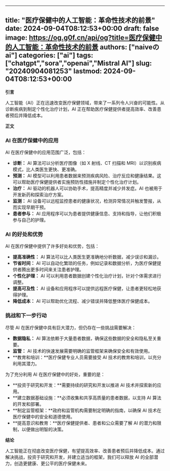 
---
title: "医疗保健中的人工智能：革命性技术的前景"
date: 2024-09-04T08:12:53+00:00
draft: false
image: https://og.g0f.cn/api/og?title=医疗保健中的人工智能：革命性技术的前景
authors: ["naiveのai"]
categories: ["ai"]
tags: ["chatgpt","sora","openai","Mistral AI"]
slug: "20240904081253"
lastmod: 2024-09-04T08:12:53+00:00
---
**引言**

人工智能（AI）正在迅速改变医疗保健领域，带来了一系列令人兴奋的可能性。从诊断疾病到制定个性化治疗计划，AI 正在帮助医疗保健提供者提高效率、改善患者预后并降低成本。

**正文**

### AI 在医疗保健中的应用

AI 在医疗保健中的应用范围广泛，包括：

- **诊断：** AI 算法可以分析医疗图像（如 X 射线、CT 扫描和 MRI）以识别疾病模式，比人类医生更快、更准确。
- **预测：** AI 模型可以利用患者数据来预测疾病风险、治疗反应和健康结果。这可以帮助医疗保健提供者实施预防性措施并制定个性化治疗计划。
- **治疗：** AI 驱动的机器人可以协助手术，提高精度并减少并发症。AI 也被用于开发新药和探索治疗方案。
- **监测：** AI 设备可以远程监控患者的健康状况，检测异常情况并触发警报，从而实现早期干预。
- **患者参与：** AI 应用程序可以为患者提供健康信息、支持和指导，让他们积极参与自己的护理。

### AI 的好处和优势

AI 在医疗保健中提供了许多好处和优势，包括：

- **提高准确性：** AI 算法可以比人类医生更准确地分析数据，减少误诊和漏诊。
- **节省时间：** AI 可以自动化繁琐的任务，例如记录和数据分析，为医疗保健提供者腾出更多时间来关注患者护理。
- **个性化护理：** AI 可以利用患者数据创建个性化治疗计划，针对个体需求进行调整。
- **提高可及性：** AI 设备和应用程序可以提供远程医疗保健，让患者更轻松地获得护理。
- **降低成本：** AI 可以帮助优化流程、减少错误并降低整体医疗保健成本。

### 挑战和下一步行动

尽管 AI 在医疗保健中具有巨大潜力，但仍存在一些挑战需要解决：

- **数据隐私：** AI 算法依赖于大量患者数据，确保这些数据的安全和隐私至关重要。
- **监管：** AI 技术的快速发展需要明确的监管框架来确保安全和有效使用。
- **教育和培训：**医疗保健专业人员需要接受 AI 技术的教育和培训，以充分利用其潜力。

为了充分利用 AI 在医疗保健中的好处，重要的是：

- **投资于研究和开发：**需要持续的研究和开发以推进 AI 技术并探索新的应用。
- **建立数据基础设施：**必须收集和共享高质量的患者数据，以支持 AI 算法的开发和部署。
- **制定监管框架：**政府和监管机构需要制定明确的指南，以确保 AI 技术在医疗保健中的安全和道德使用。
- **提高意识和教育：**医疗保健提供者、患者和公众需要了解 AI 的潜力和限制，以便做出明智的决策。

**结论**

人工智能正在彻底改变医疗保健，有望提高效率、改善患者预后并降低成本。通过解决挑战，投资于研究和开发，并建立适当的框架，我们可以释放 AI 的全部潜力，创造更健康、更公平的医疗保健未来。